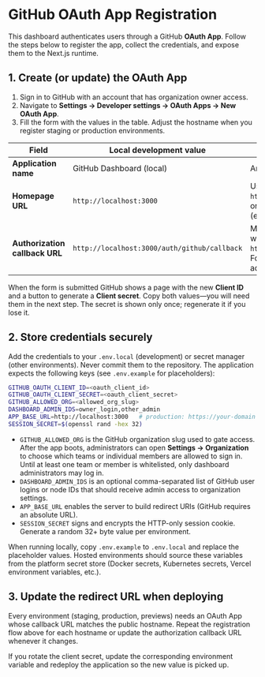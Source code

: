 # GitHub OAuth App Registration

This dashboard authenticates users through a GitHub **OAuth App**. Follow the
steps below to register the app, collect the credentials, and expose them to the
Next.js runtime.

## 1. Create (or update) the OAuth App

1. Sign in to GitHub with an account that has organization owner access.
2. Navigate to **Settings → Developer settings → OAuth Apps → New OAuth App**.
3. Fill the form with the values in the table. Adjust the hostname when you
   register staging or production environments.

<!-- markdownlint-disable MD013 -->
| Field                       | Local development value                  | Notes |
| --------------------------- | ---------------------------------------- | ----- |
| **Application name**        | GitHub Dashboard (local)                 | Any label that helps you identify the environment. |
| **Homepage URL**            | `http://localhost:3000`                  | Use your deployed origin (for example `https://dashboard.example.com`). In NAT/tunnel or IP-only setups, supply the externally reachable address (e.g. `https://203.0.113.10`) that GitHub can open. |
| **Authorization callback URL** | `http://localhost:3000/auth/github/callback` | Must match exactly. Duplicate the app per environment with its own callback (e.g. `https://dashboard.example.com/auth/github/callback`). For NAT/tunnel/IP-only setups, point this to the public address that forwards back to your local server. |
<!-- markdownlint-enable MD013 -->

When the form is submitted GitHub shows a page with the new **Client ID** and a
button to generate a **Client secret**. Copy both values—you will need them in
the next step. The secret is shown only once; regenerate it if you lose it.

## 2. Store credentials securely

Add the credentials to your `.env.local` (development) or secret manager (other
environments). Never commit them to the repository. The application expects the
following keys (see `.env.example` for placeholders):

```bash
GITHUB_OAUTH_CLIENT_ID=<oauth_client_id>
GITHUB_OAUTH_CLIENT_SECRET=<oauth_client_secret>
GITHUB_ALLOWED_ORG=<allowed_org_slug>
DASHBOARD_ADMIN_IDS=owner_login,other_admin
APP_BASE_URL=http://localhost:3000   # production: https://your-domain
SESSION_SECRET=$(openssl rand -hex 32)
```

- `GITHUB_ALLOWED_ORG` is the GitHub organization slug used to gate access. After
  the app boots, administrators can open **Settings → Organization** to choose
  which teams or individual members are allowed to sign in. Until at least one
  team or member is whitelisted, only dashboard administrators may log in.
- `DASHBOARD_ADMIN_IDS` is an optional comma-separated list of GitHub user
  logins or node IDs that should receive admin access to organization settings.
- `APP_BASE_URL` enables the server to build redirect URIs (GitHub requires an
  absolute URL).
- `SESSION_SECRET` signs and encrypts the HTTP-only session cookie. Generate a
  random 32+ byte value per environment.

When running locally, copy `.env.example` to `.env.local` and replace the
placeholder values. Hosted environments should source these variables from the
platform secret store (Docker secrets, Kubernetes secrets, Vercel environment
variables, etc.).

## 3. Update the redirect URL when deploying

Every environment (staging, production, previews) needs an OAuth App whose
callback URL matches the public hostname. Repeat the registration flow above for
each hostname or update the authorization callback URL whenever it changes.

If you rotate the client secret, update the corresponding environment variable
and redeploy the application so the new value is picked up.
